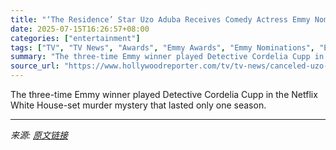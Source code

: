 ```yaml
---
title: "‘The Residence’ Star Uzo Aduba Receives Comedy Actress Emmy Nomination After Series Cancellation"
date: 2025-07-15T16:26:57+08:00
categories: ["entertainment"]
tags: ["TV", "TV News", "Awards", "Emmy Awards", "Emmy Nominations", "Emmy Nominations 2025", "Emmys 2025", "Netflix", "The Residence", "Uzo Aduba"]
summary: "The three-time Emmy winner played Detective Cordelia Cupp in the Netflix White House-set murder mystery that lasted only one season."
source_url: "https://www.hollywoodreporter.com/tv/tv-news/canceled-uzo-aduba-the-residence-nominated-2025-emmys-1236315293/"
---
```


The three-time Emmy winner played Detective Cordelia Cupp in the Netflix White House-set murder mystery that lasted only one season.

---

*来源: [原文链接](https://www.hollywoodreporter.com/tv/tv-news/canceled-uzo-aduba-the-residence-nominated-2025-emmys-1236315293/)*
